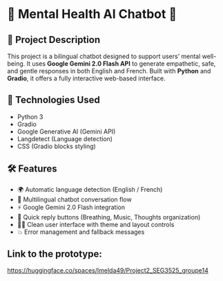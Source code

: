 # 💬 Mental Health AI Chatbot 🌿

## 🧠 Project Description

This project is a bilingual chatbot designed to support users’ mental well-being. It uses **Google Gemini 2.0 Flash API** to generate empathetic, safe, and gentle responses in both English and French. Built with **Python** and **Gradio**, it offers a fully interactive web-based interface.

## 🔧 Technologies Used

- Python 3
- Gradio
- Google Generative AI (Gemini API)
- Langdetect (Language detection)
- CSS (Gradio blocks styling)

## 🛠 Features

- 🌍 Automatic language detection (English / French)
- 💬 Multilingual chatbot conversation flow
- ⚡ Google Gemini 2.0 Flash integration
- 🧘 Quick reply buttons (Breathing, Music, Thoughts organization)
- 🧑‍💻 Clean user interface with theme and layout controls
- 💥 Error management and fallback messages

##  Link to the prototype:
https://huggingface.co/spaces/Imelda49/Project2_SEG3525_groupe14

